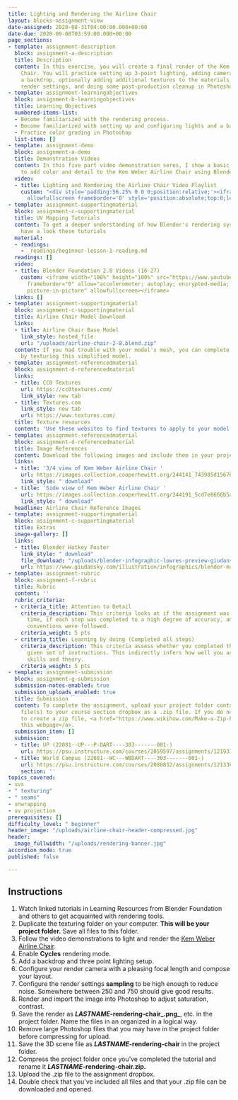 ```yaml
---
title: Lighting and Rendering the Airline Chair
layout: blocks-assignment-view
date-assigned: 2020-08-31T04:00:00.000+00:00
date-due: 2020-09-08T03:59:00.000+00:00
page_sections:
- template: assignment-description
  block: assignment-a-description
  title: Description
  content: In this exercise, you will create a final render of the Kem Weber Airline
    Chair. You will practice setting up 3-point lighting, adding cameras, creating
    a backdrop, optionally adding additional textures to the materials, configuring
    render settings, and doing some post-production cleanup in Photoshop.
- template: assignment-learningobjectives
  block: assignment-b-learningobjectives
  title: Learning Objectives
  numbered-items-list:
  - Become familiarized with the rendering process.
  - Become familiarized with setting up and configuring lights and a backdrop.
  - Practice color grading in Photoshop
  list-item: []
- template: assignment-demo
  block: assignment-a-demo
  title: Demonstration Videos
  content: In this five part video demonstration seres, I show a basic texturing workflow
    to add color and detail to the Kem Weber Airline Chair using Blender 2.8.
  video:
  - title: Lighting and Rendering the Airline Chair Video Playlist
    custom: "<div style='padding:56.25% 0 0 0;position:relative;'><iframe src='https://vimeo.com/showcase/7520325/embed'
      allowfullscreen frameborder='0' style='position:absolute;top:0;left:0;width:100%;height:100%;'></iframe></div>"
- template: assignment-supportingmaterial
  block: assignment-c-supportingmaterial
  title: UV Mapping Tutorials
  content: To get a deeper understanding of how Blender's rendering system works,
    have a look these tutorials
  material:
  - readings:
    - _readings/beginner-lesson-1-reading.md
  readings: []
  video:
  - title: Blender Foundation 2.8 Videos (16-27)
    custom: <iframe width="100%" height="100%" src="https://www.youtube-nocookie.com/embed/videoseries?list=PLa1F2ddGya_-UvuAqHAksYnB0qL9yWDO6"
      frameborder="0" allow="accelerometer; autoplay; encrypted-media; gyroscope;
      picture-in-picture" allowfullscreen></iframe>
  links: []
- template: assignment-supportingmaterial
  block: assignment-c-supportingmaterial
  title: Airline Chair Model Download
  links:
  - title: Airline Chair Base Model
    link_style: hosted_file
    url: "/uploads/airline-chair-2-8.blend.zip"
  content: If you had trouble with your model's mesh, you can complete the assignment
    by texturing this simplified model.
- template: assignment-referencedmaterial
  block: assignment-d-referencedmaterial
  links:
  - title: CC0 Textures
    url: https://cc0textures.com/
    link_style: new tab
  - title: Textures.com
    link_style: new tab
    url: https://www.textures.com/
  title: Texture resources
  content: 'Use these websites to find textures to apply to your model. '
- template: assignment-referencedmaterial
  block: assignment-d-referencedmaterial
  title: Image References
  content: Download the following images and include them in your project folder.
  links:
  - title: '3/4 view of Kem Weber Airline Chair '
    url: https://images.collection.cooperhewitt.org/244141_743985d156708c43_b.jpg
    link_style: " download"
  - title: 'Side view of Kem Weber Airline Chair '
    url: https://images.collection.cooperhewitt.org/244191_5cd7e8666b5a9bfe_b.jpg
    link_style: " download"
  headline: Airline Chair Reference Images
- template: assignment-supportingmaterial
  block: assignment-c-supportingmaterial
  title: Extras
  image-gallery: []
  links:
  - title: Blender Hotkey Poster
    link_style: " download"
    file_download: "/uploads/blender-infographic-lowres-preview-giudansky.jpg"
    url: https://www.giudansky.com/illustration/infographics/blender-map
- template: assignment-rubric
  block: assignment-f-rubric
  title: Rubric
  content: ''
  rubric_criteria:
  - criteria_title: Attention to Detail
    criteria_description: This criteria looks at if the assignment was submitted on
      time, if each step was completed to a high degree of accuracy, and if file naming
      conventions were followed.
    criteria_weight: 5 pts
  - criteria_title: Learning by doing (Completed all steps)
    criteria_description: This criteria assess whether you completed the assignment's
      given set of instructions. This indirectly infers how well you acquired foundational
      skills and theory.
    criteria_weight: 5 pts
- template: assignment-submission
  block: assignment-g-submission
  submission-notes-enabled: true
  submission_uploads_enabled: true
  title: Submission
  content: To complete the assignment, upload your project folder containing your
    file(s) to your course section dropbox as a .zip file. If you do not know how
    to create a zip file, <a href="https://www.wikihow.com/Make-a-Zip-File" title="">see
    this webpage</a>.
  submission_item: []
  submission:
  - title: UP (22081--UP---P-DART----303-------001-)
    url: https://psu.instructure.com/courses/2059597/assignments/12193172
  - title: World Campus (22081--WC---WBDART----303-------001-)
    url: https://psu.instructure.com/courses/2080832/assignments/12133050
    section: ''
topics_covered:
- uvs
- " texturing"
- " seams"
- unwrapping
- uv projection
prerequisites: []
difficulty_level: " beginner"
header_image: "/uploads/airline-chair-header-compressed.jpg"
header:
  image_fullwidth: "/uploads/rendering-banner.jpg"
accordion_mode: true
published: false

---
```

## Instructions

 1. Watch linked tutorials in Learning Resources from Blender Foundation and others to get acquainted with rendering tools.
 2. Duplicate the texturing folder on your computer. **This will be your project folder.** Save all files to this folder.
 3. Follow the video demonstrations to light and render the [Kem Weber Airline Chair](https://collection.cooperhewitt.org/objects/404536651/images/).
 4. Enable **Cycles** rendering mode.
 5. Add a backdrop and three point lighting setup.
 6. Configure your render camera with a pleasing focal length and compose your layout.
 7. Configure the render settings **sampling** to be high enough to reduce noise. Somewhere between 250 and 750 should give good results.
 8. Render and import the image into Photoshop to adjust saturation, contrast.
 9. Save the render as **_LASTNAME_-rendering-chair_.png_**, etc. in the project folder. Name the files in an organized in a logical way.
10. Remove large Photoshop files that you may have in the project folder before compressing for upload.
11. Save the 3D scene file as **_LASTNAME_-rendering-chair** in the project folder.
12. Compress the project folder once you’ve completed the tutorial and rename it **_LASTNAME_-rendering-chair.zip.**
13. Upload the .zip file to the assignment dropbox.
14. Double check that you've included all files and that your .zip file can be downloaded and opened.